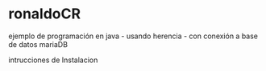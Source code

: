 # ronaldoCR
ejemplo de programación en java - usando herencia - con conexión a base de datos mariaDB

intrucciones de Instalacion
